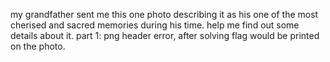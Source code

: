 my grandfather sent me this one photo describing it as his one of the most cherised and sacred memories during his time. help me find out some details about it. part 1: png header error, after solving flag would be printed on the photo.
